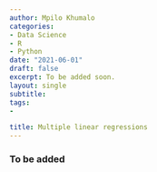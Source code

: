 ```yaml
---
author: Mpilo Khumalo
categories:
- Data Science
- R
- Python
date: "2021-06-01"
draft: false
excerpt: To be added soon.
layout: single
subtitle: 
tags:
- 

title: Multiple linear regressions
---
```


### To be added





